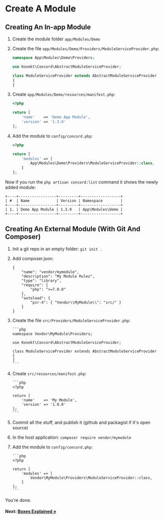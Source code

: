 # Create A Module

## Creating An In-app Module

1. Create the module folder `app/Modules/Demo`
2. Create the file `app/Modules/Demo/Providers/ModuleServiceProvider.php`:

    ```php
    namespace App\Modules\Demo\Providers;
    
    use Konekt\Concord\AbstractModuleServiceProvider;
    
    class ModuleServiceProvider extends AbstractModuleServiceProvider
    {
    }
    ```

3. Create `app/Modules/Demo/resources/manifest.php`:

    ```php
    <?php
    
    return [
        'name'    => 'Demo App Module',
        'version' => '1.3.9'
    ];
    ```

4. Add the module to `config/concord.php`:

    ```php
    <?php
    
    return [
        'modules' => [
            App\Modules\Demo\Providers\ModuleServiceProvider::class,
        ]
    ];
    ```
    
Now if you run the `php artisan concord:list` command it shows the newly added module:

```
+----+-----------------+---------+------------------+
| #  | Name            | Version | Namespace        |
+----+-----------------+---------+------------------+
| 1. | Demo App Module | 1.3.9   | App\Modules\Demo |
+----+-----------------+---------+------------------+
```

## Creating An External Module (With Git And Composer)

1. Init a git repo in an empty folder: `git init .`
2. Add composer.json:

    ```
    {
        "name": "vendor/mymodule",
        "description": "My Module Rulez",
        "type": "library",
        "require": {
            "php": ">=7.0.0"
        },
        "autoload": {
            "psr-4": { "Vendor\\MyModule\\": "src/" }
        }
    }
    ```

3. Create the file `src/Providers/ModuleServiceProvider.php`:

       ```php
       namespace Vendor\MyModule\Providers;
       
       use Konekt\Concord\AbstractModuleServiceProvider;
       
       class ModuleServiceProvider extends AbstractModuleServiceProvider
       {
       }
       ```

4. Create `src/resources/manifest.php`:

       ```php
       <?php
       
       return [
           'name'    => 'My Module',
           'version' => '1.0.0'
       ];
       ```

5. Commit all the stuff, and publish it (github and packagist if it's open source)
6. In the host application: `composer require vendor/mymodule`
7. Add the module to `config/concord.php`:

       ```php
       <?php
       
       return [
           'modules' => [
               Vendor\MyModule\Providers\ModuleServiceProvider::class,
           ]
       ];
       ```

You're done.

#### Next: [Boxes Explained &raquo;](boxes.md)
